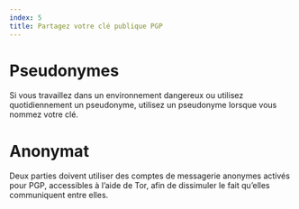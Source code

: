 ```yaml
---
index: 5
title: Partagez votre clé publique PGP
---
```

# Pseudonymes

Si vous travaillez dans un environnement dangereux ou utilisez quotidiennement un pseudonyme, utilisez un pseudonyme lorsque vous nommez votre clé.

# Anonymat

Deux parties doivent utiliser des comptes de messagerie anonymes activés pour PGP, accessibles à l’aide de Tor, afin de dissimuler le fait qu’elles communiquent entre elles.